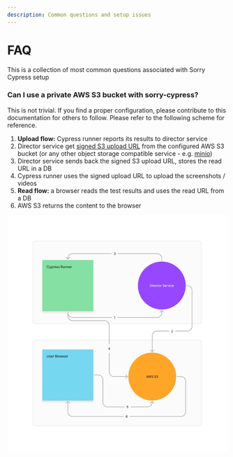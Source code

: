 ```yaml
---
description: Common questions and setup issues
---
```


# FAQ

This is a collection of most common questions associated with Sorry Cypress setup

### Can I use a private AWS  S3 bucket with sorry-cypress?

This is not trivial. If you find a proper configuration, please contribute to this documentation for others to follow. Please refer to the following scheme for reference.

1. **Upload flow:** Cypress runner reports its results to director service
2. Director service get [signed S3 upload URL](https://docs.aws.amazon.com/AmazonS3/latest/userguide/PresignedUrlUploadObject.html) from the configured AWS S3 bucket (or any other object storage compatible service - e.g. [minio](director-configuration/minio-configuration.md))
3. Director service sends back the signed S3 upload URL, stores the read URL in a DB
4. Cypress runner uses the signed upload URL to upload the screenshots / videos
5. **Read flow:** a browser reads the test results and uses the read URL from a DB
6. AWS S3 returns the content to the browser

![Cypress AWS S3 upload / read flow](../.gitbook/assets/sorry-cypress-s3.png)

